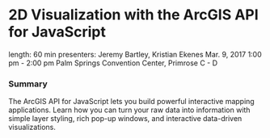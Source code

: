 # 2D Visualization with the ArcGIS API for JavaScript

length: 60 min
presenters: Jeremy Bartley, Kristian Ekenes
Mar. 9, 2017 1:00 pm - 2:00 pm
Palm Springs Convention Center, Primrose C - D

### Summary

The ArcGIS API for JavaScript lets you build powerful interactive mapping applications. Learn how you can turn your raw data into information with simple layer styling, rich pop-up windows, and interactive data-driven visualizations.

